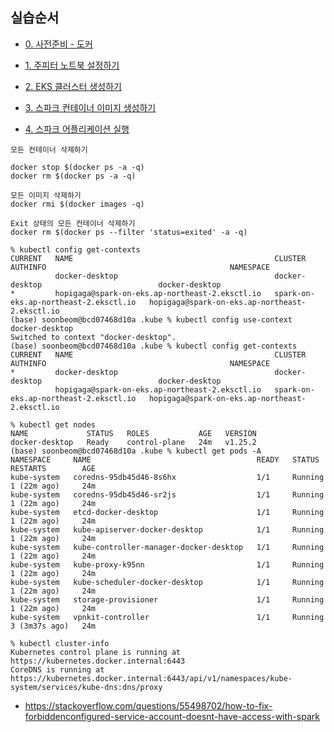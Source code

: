 


## 실습순서 ##

* [0. 사전준비 - 도커 ](https://github.com/gnosia93/spark-on-eks/blob/main/tutorial/0.docker-desktop-k8s.md)

* [1. 주피터 노트북 설정하기](https://github.com/gnosia93/spark-on-eks/blob/main/tutorial/1.jupyter-setup.md)

* [2. EKS 클러스터 생성하기](https://github.com/gnosia93/spark-on-eks/blob/main/tutorial/2.eks-install.md)

* [3. 스파크 컨테이너 이미지 생성하기](https://github.com/gnosia93/spark-on-eks/blob/main/tutorial/3.spark-container.md)

* [4. 스파크 어플리케이션 실행](https://github.com/gnosia93/spark-on-eks/blob/main/tutorial/4.spark-app.md)


```
모든 컨테이너 삭제하기

docker stop $(docker ps -a -q)
docker rm $(docker ps -a -q)

모든 이미지 삭제하기
docker rmi $(docker images -q)

Exit 상태의 모든 컨테이너 삭제하기
docker rm $(docker ps --filter 'status=exited' -a -q)
```

```
% kubectl config get-contexts
CURRENT   NAME                                             CLUSTER                                 AUTHINFO                                         NAMESPACE
          docker-desktop                                   docker-desktop                          docker-desktop
*         hopigaga@spark-on-eks.ap-northeast-2.eksctl.io   spark-on-eks.ap-northeast-2.eksctl.io   hopigaga@spark-on-eks.ap-northeast-2.eksctl.io
(base) soonbeom@bcd07468d10a .kube % kubectl config use-context docker-desktop
Switched to context "docker-desktop".
(base) soonbeom@bcd07468d10a .kube % kubectl config get-contexts
CURRENT   NAME                                             CLUSTER                                 AUTHINFO                                         NAMESPACE
*         docker-desktop                                   docker-desktop                          docker-desktop
          hopigaga@spark-on-eks.ap-northeast-2.eksctl.io   spark-on-eks.ap-northeast-2.eksctl.io   hopigaga@spark-on-eks.ap-northeast-2.eksctl.io

% kubectl get nodes
NAME             STATUS   ROLES           AGE   VERSION
docker-desktop   Ready    control-plane   24m   v1.25.2
(base) soonbeom@bcd07468d10a .kube % kubectl get pods -A
NAMESPACE     NAME                                     READY   STATUS    RESTARTS        AGE
kube-system   coredns-95db45d46-8s6hx                  1/1     Running   1 (22m ago)     24m
kube-system   coredns-95db45d46-sr2js                  1/1     Running   1 (22m ago)     24m
kube-system   etcd-docker-desktop                      1/1     Running   1 (22m ago)     24m
kube-system   kube-apiserver-docker-desktop            1/1     Running   1 (22m ago)     24m
kube-system   kube-controller-manager-docker-desktop   1/1     Running   1 (22m ago)     24m
kube-system   kube-proxy-k95nn                         1/1     Running   1 (22m ago)     24m
kube-system   kube-scheduler-docker-desktop            1/1     Running   1 (22m ago)     24m
kube-system   storage-provisioner                      1/1     Running   1 (22m ago)     24m
kube-system   vpnkit-controller                        1/1     Running   3 (3m37s ago)   24m

% kubectl cluster-info
Kubernetes control plane is running at https://kubernetes.docker.internal:6443
CoreDNS is running at https://kubernetes.docker.internal:6443/api/v1/namespaces/kube-system/services/kube-dns:dns/proxy
```

* https://stackoverflow.com/questions/55498702/how-to-fix-forbiddenconfigured-service-account-doesnt-have-access-with-spark
